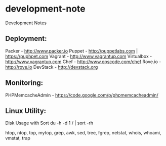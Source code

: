 development-note
================

Development Notes

Deployment:
------------

Packer - http://www.packer.io
Puppet - http://puppetlabs.com | https://puphpet.com
Vagrant - http://www.vagrantup.com
Virtualbox - http://www.vagrantup.com
Chef - http://www.opscode.com/chef
Rove.io - http://rove.io
DevStack - http://devstack.org

Monitoring:
-------------

PHPMemcacheAdmin - https://code.google.com/p/phpmemcacheadmin/

Linux Utility:
-------------

Disk Usage with Sort
du -h -d 1 / | sort -rh

htop, ntop, top, mytop, grep, awk, sed, tree, fgrep, netstat, whois, whoami, vmstat, trap

